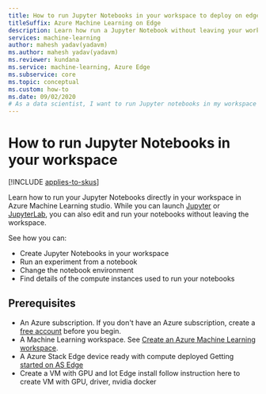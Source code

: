 ```yaml
---
title: How to run Jupyter Notebooks in your workspace to deploy on edge
titleSuffix: Azure Machine Learning on Edge
description: Learn how run a Jupyter Notebook without leaving your workspace in Azure Machine Learning studio.
services: machine-learning
author: mahesh yadav(yadavm)
ms.author: mahesh yadav(yadavm)
ms.reviewer: kundana
ms.service: machine-learning, Azure Edge
ms.subservice: core
ms.topic: conceptual
ms.custom: how-to
ms.date: 09/02/2020
# As a data scientist, I want to run Jupyter notebooks in my workspace in Azure Machine Learning studio and deploy to my AS edge device with accleration
---
```


# How to run Jupyter Notebooks in your workspace
[!INCLUDE [applies-to-skus](../../includes/aml-applies-to-basic-enterprise-sku.md)]

Learn how to run your Jupyter Notebooks directly in your workspace in Azure Machine Learning studio. While you can launch [Jupyter](https://jupyter.org/) or [JupyterLab](https://jupyterlab.readthedocs.io), you can also edit and run your notebooks without leaving the workspace.

See how you can:

* Create Jupyter Notebooks in your workspace
* Run an experiment from a notebook
* Change the notebook environment
* Find details of the compute instances used to run your notebooks

## Prerequisites

* An Azure subscription. If you don't have an Azure subscription, create a [free account](https://aka.ms/AMLFree) before you begin.
* A Machine Learning workspace. See [Create an Azure Machine Learning workspace](how-to-manage-workspace.md).
* A Azure Stack Edge device ready with compute deployed Getting [started on AS Edge ](https://databoxupdatepackages.blob.core.windows.net/documentation/Microsoft-Azure-Stack-Edge-GPU-IoT-K8-20200615.pdf)
* Create a VM with GPU and Iot Edge install follow instruction here to create VM with GPU, driver, nvidia docker 
